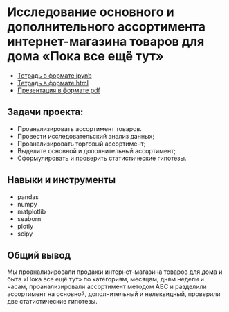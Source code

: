 # Исследование основного и дополнительного ассортимента интернет-магазина товаров для дома «Пока все ещё тут»

* [Тетрадь в формате ipynb](https://github.com/MrDuma/Portfolio/blob/main/Research%20of%20the%20assortment/Research%20of%20the%20assortment.ipynb)
* [Тетрадь в формате html](https://github.com/MrDuma/Portfolio/blob/main/Research%20of%20the%20assortment/Research%20of%20the%20assortment.html)
* [Презентация в формате pdf](https://github.com/MrDuma/Portfolio/blob/main/Research%20of%20the%20assortment/Presentation%20research%20of%20the%20assortment.pdf)

## Задачи проекта:
- Проанализировать ассортимент товаров.
- Провести исследовательский анализ данных;
- Проанализировать торговый ассортимент;
- Выделите основной и дополнительный ассортимент;
- Сформулировать и проверить статистические гипотезы.

## Навыки и инструменты
- pandas
- numpy
- matplotlib
- seaborn
- plotly
- scipy

## Общий вывод
Мы проанализировали продажи интернет-магазина товаров для дома и быта «Пока все ещё тут» по категориям, месяцам, дням недели и часам, проанализировали ассортимент методом АВС и разделили ассортимент на основной, дополнительный и нелеквидный, проверили две статистические гипотезы.
